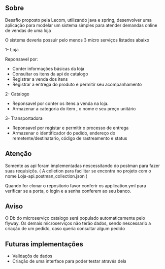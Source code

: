 ## Sobre
Desafio proposto pela Lecom, utilizando java e spring, desenvolver uma aplicação para modelar um sistema simples para atender demandas online de vendas de uma loja

O sistema deveria possuir pelo menos 3 micro serviços listados abaixo

1- Loja 

Reponsavel por:
<ul>
  <li>Conter informações básicas da loja</li>
  <li>Consultar os itens da api de catalogo</li>
  <li>Registrar a venda dos itens</li>
  <li>Registrar a entrega do produto e permitir seu acompanhamento</li>
</ul>

2- Catalogo
<ul>
  <li>Reponsavel por conter os itens a venda na loja.</li>
  <li>Armazenar a categoria do item , o nome e seu preço unitário</li>
</ul>

3- Transportadora
<ul>
  <li>Reponsavel por registar e permitir o processo de entrega</li>
  <li>Armazenar o identificador do pedido, endereço do remetente/destinatario, código de rastreamento e status</li>
</ul>

## Atenção

Somente as api foram implementadas nescessitando do postman para fazer suas requisiçõs. ( A colletion para facilitar se encontra no projeto com o nome Loja-api.postman_collection.json ) 

Quando for clonar o repositorio favor conferir os application.yml para verificar se a porta, o login e a senha conferem ao seu banco.

## Aviso

O Db do microserviço catalogo será populado automaticamente pelo flyway. Os demais microserviços não terão dados, sendo nescessario a criação de um pedido, caso queria consultar algum pedido

## Futuras implementações

<ul>
  <li>Validaçõs de dados</li>
  <li>Criação de uma interface para poder testar através dela</li>
</ul>
